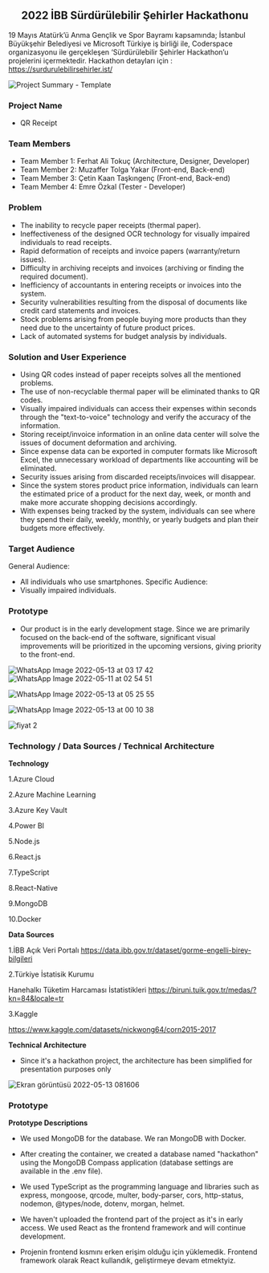 <h2 align="center"><span><strong>2022 İBB Sürdürülebilir Şehirler Hackathonu</strong></span></h2>

19 Mayıs Atatürk’ü Anma Gençlik ve Spor Bayramı kapsamında; İstanbul Büyükşehir Belediyesi ve Microsoft Türkiye iş birliği ile, Coderspace organizasyonu ile gerçekleşen ‘Sürdürülebilir Şehirler Hackathon’u projelerini içermektedir. Hackathon detayları için : https://surdurulebilirsehirler.ist/

![Project Summary - Template](https://user-images.githubusercontent.com/65132520/168225424-56e2eb45-a33c-4274-9dce-cf34655fd1eb.png)


### Project Name
- QR Receipt

### Team Members
- Team Member 1: Ferhat Ali Tokuç (Architecture, Designer, Developer)
- Team Member 2: Muzaffer Tolga Yakar (Front-end, Back-end)
- Team Member 3: Çetin Kaan Taşkıngenç (Front-end, Back-end)
- Team Member 4: Emre Özkal (Tester - Developer)

### Problem
- The inability to recycle paper receipts (thermal paper).
-  Ineffectiveness of the designed OCR technology for visually impaired individuals to read receipts.
-  Rapid deformation of receipts and invoice papers (warranty/return issues).
-  Difficulty in archiving receipts and invoices (archiving or finding the required document).
-  Inefficiency of accountants in entering receipts or invoices into the system.
-  Security vulnerabilities resulting from the disposal of documents like credit card statements and invoices.
-  Stock problems arising from people buying more products than they need due to the uncertainty of future product prices.
-  Lack of automated systems for budget analysis by individuals.

### Solution and User Experience

-  Using QR codes instead of paper receipts solves all the mentioned problems.
-  The use of non-recyclable thermal paper will be eliminated thanks to QR codes.
-  Visually impaired individuals can access their expenses within seconds through the "text-to-voice" technology and verify the accuracy of the information.
-  Storing receipt/invoice information in an online data center will solve the issues of document deformation and archiving.
-  Since expense data can be exported in computer formats like Microsoft Excel, the unnecessary workload of departments like accounting will be eliminated.
-  Security issues arising from discarded receipts/invoices will disappear.
-  Since the system stores product price information, individuals can learn the estimated price of a product for the next day, week, or month and make more accurate shopping decisions accordingly.
-  With expenses being tracked by the system, individuals can see where they spend their daily, weekly, monthly, or yearly budgets and plan their budgets more effectively.


### Target Audience

General Audience:
- All individuals who use smartphones.
Specific Audience:
- Visually impaired individuals.

### Prototype
- Our product is in the early development stage. Since we are primarily focused on the back-end of the software, significant visual improvements will be prioritized in the upcoming versions, giving priority to the front-end.

![WhatsApp Image 2022-05-13 at 03 17 42](https://user-images.githubusercontent.com/65132520/168217047-196f7914-6d4d-4510-8060-0e18012168fd.jpeg) ![WhatsApp Image 2022-05-11 at 02 54 51](https://user-images.githubusercontent.com/65132520/168217089-40cdf403-015c-42ae-b012-4a4523718099.jpeg)


![WhatsApp Image 2022-05-13 at 05 25 55](https://user-images.githubusercontent.com/65132520/168217064-667bf3dd-06cc-4e06-b1ef-656e42f048d6.jpeg)


![WhatsApp Image 2022-05-13 at 00 10 38](https://user-images.githubusercontent.com/65132520/168217074-ecf02bdc-802f-40fc-b14e-51a4087ddf2e.jpeg)






![fiyat 2](https://user-images.githubusercontent.com/65132520/168217620-2abed08b-7dd4-4364-84b9-9b01c823ff6a.png)





### Technology / Data Sources / Technical Architecture

**Technology**


1.Azure Cloud

2.Azure Machine Learning

3.Azure Key Vault

4.Power BI

5.Node.js 

6.React.js

7.TypeScript

8.React-Native

9.MongoDB

10.Docker

**Data Sources**

1.İBB Açık Veri Portalı
https://data.ibb.gov.tr/dataset/gorme-engelli-birey-bilgileri

2.Türkiye İstatisik Kurumu

Hanehalkı Tüketim Harcaması İstatistikleri
https://biruni.tuik.gov.tr/medas/?kn=84&locale=tr

3.Kaggle

https://www.kaggle.com/datasets/nickwong64/corn2015-2017

**Technical Architecture**
- Since it's a hackathon project, the architecture has been simplified for presentation purposes only

![Ekran görüntüsü 2022-05-13 081606](https://user-images.githubusercontent.com/65132520/168215814-8d497e4f-c015-42e8-af47-fbeaebc88d4c.png)




### Prototype
 **Prototype Descriptions**

- We used MongoDB for the database. We ran MongoDB with Docker.

-  After creating the container, we created a database named "hackathon" using the MongoDB Compass application (database settings are available in the .env file).

-  We used TypeScript as the programming language and libraries such as express, mongoose, qrcode, multer, body-parser, cors, http-status, nodemon, @types/node, dotenv, morgan, helmet.

-  We haven't uploaded the frontend part of the project as it's in early access. We used React as the frontend framework and will continue development.

- Projenin frontend kısmını erken erişim olduğu için yüklemedik. Frontend framework olarak React kullandık, geliştirmeye devam etmektyiz.






